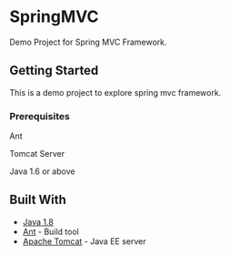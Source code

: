 # SpringMVC
Demo Project for Spring MVC Framework.

## Getting Started

This is a demo project to explore spring mvc framework.

### Prerequisites

Ant

Tomcat Server

Java 1.6 or above


## Built With

* [Java 1.8](http://www.oracle.com/technetwork/java/javase/downloads/jdk8-downloads-2133151.html)
* [Ant](http://ant.apache.org/) - Build tool
* [Apache Tomcat](http://tomcat.apache.org/) - Java EE server